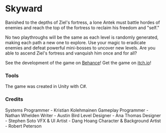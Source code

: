 
# Skyward
Banished to the depths of Ziel's fortress, a lone Antek must battle hordes of enemies and reach the top of the fortress to reclaim his freedom and "self."

No two playthroughs will be the same as each level is randomly generated, making each path a new one to explore. Use your magic to eradicate enemies and defeat powerful mini-bosses to uncover new levels. Are you able to ascend Ziel's fortress and vanquish him once and for all?

See the development of the game on [Behance](https://www.behance.net/gallery/141701931/Skyward)!
Get the game on [itch.io](https://mckoleman.itch.io/skyward)!

### Tools
The game was created in Unity with C#.

### Credits
Systems Programmer - Kristian Kolehmainen
Gameplay Programmer - Nathan Whelden
Writer - Austin Bird
Level Designer - Ana Thomas
Designer - Stephen Soto
VFX & UI Artist - Dang Hoang
Character & Background Artist - Robert Peterson
